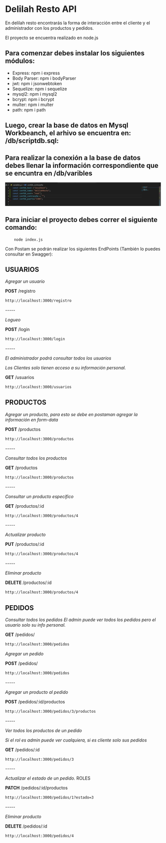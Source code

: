 # Delilah Resto API

En delilah resto encontrarás la forma de interacción entre el cliente y el administrador con los productos y pedidos.

El proyecto se encuentra realizado en node.js

## Para comenzar debes instalar los siguientes módulos:
* Express: npm i express
* Body Parser: npm i bodyParser
* jwt: npm i jsonwebtoken
* Sequelize: npm i sequelize
* mysql2: npm i mysql2
* bcrypt: npm i bcrypt
* multer: npm i multer
* path: npm i path

## Luego, crear la base de datos en Mysql Workbeanch, el arhivo se encuentra en: /db/scriptdb.sql:


##  Para realizar la conexión a la base de datos debes llenar la información correspondiente que se encuntra en /db/varibles

![](/imagenes/Conexionbd.jpg)

## Para iniciar el proyecto debes correr el siguiente comando:

```shell
    node index.js
```

Con Postam se podrán realizar los siguientes EndPoints (También lo puedes consultar en Swagger):

## USUARIOS

*Agregar un usuario*

**POST** /registro
```bash
http://localhost:3000/registro
```
*-----*

*Logueo*

**POST** /login
```bash
http://localhost:3000/login
```
*-----*

*El administrador podrá consultar todos los usuarios*

*Los Clientes solo tienen acceso a su información personal.*

**GET** /usuarios
```bash
http://localhost:3000/usuarios
```

## PRODUCTOS

*Agregar un producto, para esto se debe en postaman agregar la información en form-data*

**POST** /productos
```bash
http://localhost:3000/productos
```
*-----*

*Consultar todos los  productos*

**GET** /productos
```bash
http://localhost:3000/productos
```

*-----*

*Consultar un producto específico*

**GET** /productos/:id

```bash
http://localhost:3000/productos/4
```
*-----*

*Actualizar producto*

**PUT** /productos/:id

```bash
http://localhost:3000/productos/4
```

*-----*

*Eliminar producto*

**DELETE** /productos/:id

```bash
http://localhost:3000/productos/4
```

## PEDIDOS

*Consultar todos los pedidos*
*El admin puede ver todos los pedidos pero el usuario solo su info personal.*

**GET** /pedidos/

```bash
http://localhost:3000/pedidos
```
*Agregar un pedido*

**POST** /pedidos/

```bash
http://localhost:3000/pedidos
```
*-----*

*Agregar un producto al pedido*

**POST** /pedidos/:id/productos

```bash
http://localhost:3000/pedidos/3/productos
```
*-----*

*Ver todos los productos de un pedido*

*Si el rol es admin puede ver cualquiera, si es cliente solo sus pedidos*

**GET** /pedidos/:id

```bash
http://localhost:3000/pedidos/3
```
*-----*

*Actualizar el estado de un pedido.* ROLES 

**PATCH** /pedidos/:id/productos
    
```bash
http://localhost:3000/pedidos/1?estado=3
```
*-----*

*Eliminar producto*

**DELETE** /pedidos/:id

```bash
http://localhost:3000/pedidos/4
```

